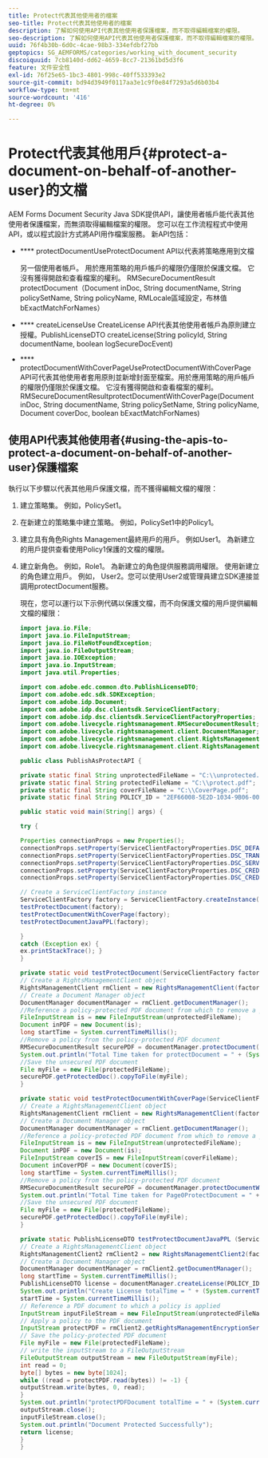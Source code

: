 ```yaml
---
title: Protect代表其他使用者的檔案
seo-title: Protect代表其他使用者的檔案
description: 了解如何使用API代表其他使用者保護檔案，而不取得編輯檔案的權限。
seo-description: 了解如何使用API代表其他使用者保護檔案，而不取得編輯檔案的權限。
uuid: 76f4b30b-6d0c-4cae-98b3-334efdbf27bb
geptopics: SG_AEMFORMS/categories/working_with_document_security
discoiquuid: 7cb8140d-dd62-4659-8cc7-21361bd5d3f6
feature: 文件安全性
exl-id: 76f25e65-1bc3-4801-998c-40ff533393e2
source-git-commit: bd94d3949f0117aa3e1c9f0e84f7293a5d6b03b4
workflow-type: tm+mt
source-wordcount: '416'
ht-degree: 0%

---
```


# Protect代表其他用戶{#protect-a-document-on-behalf-of-another-user}的文檔

AEM Forms Document Security Java SDK提供API，讓使用者帳戶能代表其他使用者保護檔案，而無須取得編輯檔案的權限。 您可以在工作流程程式中使用API，或以程式設計方式將API用作檔案服務。 新API包括：

* **** protectDocumentUseProtectDocument API以代表將策略應用到文檔

   另一個使用者帳戶。 用於應用策略的用戶帳戶的權限仍僅限於保護文檔。 它沒有獲得開啟和查看檔案的權利。 RMSecureDocumentResult protectDocument（Document inDoc, String documentName, String policySetName, String policyName, RMLocale區域設定，布林值bExactMatchForNames）

* **** createLicenseUse CreateLicense API代表其他使用者帳戶為原則建立授權。PublishLicenseDTO createLicense(String policyId, String documentName, boolean logSecureDocEvent)
* **** protectDocumentWithCoverPageUseProtectDocumentWithCoverPage API可代表其他使用者套用原則並新增封面至檔案。用於應用策略的用戶帳戶的權限仍僅限於保護文檔。 它沒有獲得開啟和查看檔案的權利。 RMSecureDocumentResultprotectDocumentWithCoverPage(Document inDoc, String documentName, String policySetName, String policyName, Document coverDoc, boolean bExactMatchForNames)

## 使用API代表其他使用者{#using-the-apis-to-protect-a-document-on-behalf-of-another-user}保護檔案

執行以下步驟以代表其他用戶保護文檔，而不獲得編輯文檔的權限：

1. 建立策略集。 例如，PolicySet1。
1. 在新建立的策略集中建立策略。 例如，PolicySet1中的Policy1。
1. 建立具有角色Rights Management最終用戶的用戶。 例如User1。 為新建立的用戶提供查看使用Policy1保護的文檔的權限。
1. 建立新角色。 例如，Role1。 為新建立的角色提供服務調用權限。 使用新建立的角色建立用戶。 例如， User2。您可以使用User2或管理員建立SDK連接並調用protectDocument服務。

   現在，您可以運行以下示例代碼以保護文檔，而不向保護文檔的用戶提供編輯文檔的權限：

   ```java
   import java.io.File;
   import java.io.FileInputStream;
   import java.io.FileNotFoundException;
   import java.io.FileOutputStream;
   import java.io.IOException;
   import java.io.InputStream;
   import java.util.Properties;
   
   import com.adobe.edc.common.dto.PublishLicenseDTO;
   import com.adobe.edc.sdk.SDKException;
   import com.adobe.idp.Document;
   import com.adobe.idp.dsc.clientsdk.ServiceClientFactory;
   import com.adobe.idp.dsc.clientsdk.ServiceClientFactoryProperties;
   import com.adobe.livecycle.rightsmanagement.RMSecureDocumentResult;
   import com.adobe.livecycle.rightsmanagement.client.DocumentManager;
   import com.adobe.livecycle.rightsmanagement.client.RightsManagementClient;
   import com.adobe.livecycle.rightsmanagement.client.RightsManagementClient2;
   
   public class PublishAsProtectAPI {
   
   private static final String unprotectedFileName = "C:\\unprotected.pdf";
   private static final String protectedFileName = "C:\\protect.pdf";
   private static final String coverFileName = "C:\\CoverPage.pdf";
   private static final String POLICY_ID = "2EF66008-5E2D-1034-9B06-00000A292C18"; 
   
   public static void main(String[] args) {
   
   try {
   
   Properties connectionProps = new Properties();
   connectionProps.setProperty(ServiceClientFactoryProperties.DSC_DEFAULT_SOAP_ENDPOINT,"http://localhost:8080");
   connectionProps.setProperty(ServiceClientFactoryProperties.DSC_TRANSPORT_PROTOCOL,ServiceClientFactoryProperties.DSC_SOAP_PROTOCOL);
   connectionProps.setProperty(ServiceClientFactoryProperties.DSC_SERVER_TYPE, "JBoss");
   connectionProps.setProperty(ServiceClientFactoryProperties.DSC_CREDENTIAL_USERNAME,"administrator");
   connectionProps.setProperty(ServiceClientFactoryProperties.DSC_CREDENTIAL_PASSWORD,"password");
   
   // Create a ServiceClientFactory instance
   ServiceClientFactory factory = ServiceClientFactory.createInstance(connectionProps);
   testProtectDocument(factory);
   testProtectDocumentWithCoverPage(factory);
   testProtectDocumentJavaPPL(factory);
   
   } 
   catch (Exception ex) {
   ex.printStackTrace(); }
   }
   
   private static void testProtectDocument(ServiceClientFactory factory) throws FileNotFoundException, SDKException {
   // Create a RightsManagementClient object
   RightsManagementClient rmClient = new RightsManagementClient(factory);
   // Create a Document Manager object
   DocumentManager documentManager = rmClient.getDocumentManager();
   //Reference a policy-protected PDF document from which to remove a policy
   FileInputStream is = new FileInputStream(unprotectedFileName);
   Document inPDF = new Document(is);
   long startTime = System.currentTimeMillis();
   //Remove a policy from the policy-protected PDF document
   RMSecureDocumentResult securePDF = documentManager.protectDocument(inPDF, "test", "newPolicySet", "latest", "DefaultDom", "administrator", null, true);
   System.out.println("Total Time taken for protectDocument = " + (System.currentTimeMillis() - startTime));
   //Save the unsecured PDF document
   File myFile = new File(protectedFileName);
   securePDF.getProtectedDoc().copyToFile(myFile);
   }
   
   private static void testProtectDocumentWithCoverPage(ServiceClientFactory factory) throws FileNotFoundException, SDKException {
   // Create a RightsManagementClient object
   RightsManagementClient rmClient = new RightsManagementClient(factory);
   // Create a Document Manager object
   DocumentManager documentManager = rmClient.getDocumentManager();
   //Reference a policy-protected PDF document from which to remove a policy
   FileInputStream is = new FileInputStream(unprotectedFileName);
   Document inPDF = new Document(is);
   FileInputStream coverIS = new FileInputStream(coverFileName);
   Document inCoverPDF = new Document(coverIS);
   long startTime = System.currentTimeMillis();
   //Remove a policy from the policy-protected PDF document
   RMSecureDocumentResult securePDF = documentManager.protectDocumentWithCoverPage(inPDF, "test", "newPolicySet", "latestPolicy", inCoverPDF, true);
   System.out.println("Total Time taken for Page0ProtectDocument = " + (System.currentTimeMillis() - startTime));
   //Save the unsecured PDF document
   File myFile = new File(protectedFileName);
   securePDF.getProtectedDoc().copyToFile(myFile);
   }
   
   private static PublishLicenseDTO testProtectDocumentJavaPPL (ServiceClientFactory factory) throws SDKException, FileNotFoundException, IOException {
   // Create a RightsManagementClient object
   RightsManagementClient2 rmClient2 = new RightsManagementClient2(factory);
   // Create a Document Manager object
   DocumentManager documentManager = rmClient2.getDocumentManager();
   long startTime = System.currentTimeMillis();
   PublishLicenseDTO license = documentManager.createLicense(POLICY_ID, "Out.pdf", true);
   System.out.println("Create License totalTime = " + (System.currentTimeMillis() - startTime));
   startTime = System.currentTimeMillis();
   // Reference a PDF document to which a policy is applied
   InputStream inputFileStream = new FileInputStream(unprotectedFileName);
   // Apply a policy to the PDF document
   InputStream protectPDF = rmClient2.getRightsManagementEncryptionService().protectDocument(inputFileStream, license);
   // Save the policy-protected PDF document
   File myFile = new File(protectedFileName);
   // write the inputStream to a FileOutputStream
   FileOutputStream outputStream = new FileOutputStream(myFile);
   int read = 0;
   byte[] bytes = new byte[1024];
   while ((read = protectPDF.read(bytes)) != -1) {
   outputStream.write(bytes, 0, read);
   }
   System.out.println("protectPDFDocument totalTime = " + (System.currentTimeMillis() - startTime));
   outputStream.close();
   inputFileStream.close();
   System.out.println("Document Protected Successfully");
   return license;
   }
   }
   ```
